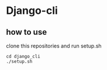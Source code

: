 # Django-cli

## how to use

clone this repositories and run setup.sh

```shell script
cd django_cli
./setup.sh
```